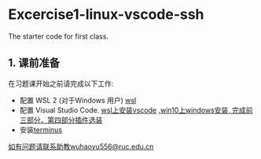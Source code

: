 # Excercise1-linux-vscode-ssh
The starter code for first class. 

## 1. 课前准备

在习题课开始之前请完成以下工作:
- 配置 WSL 2 (对于Windows 用户) [wsl](https://learn.microsoft.com/en-us/windows/wsl/install)
- 配置 Visual Studio Code. [wsl上安装vscode](https://learn.microsoft.com/en-us/windows/wsl/tutorials/wsl-vscode) ,[win10上windows安装, 完成前三部分，第四部分插件选装](https://juejin.cn/post/7124981853458530318)
- 安装[terminus](https://termius.com/)

如有问题请联系助教wuhaoyu556@ruc.edu.cn
